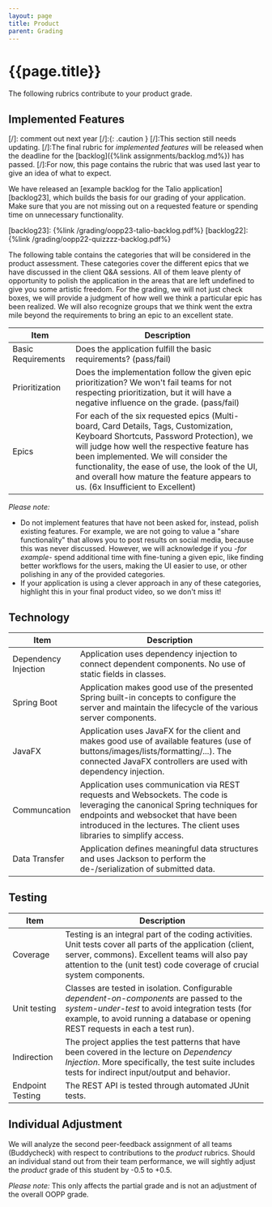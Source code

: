 ```yaml
---
layout: page
title: Product
parent: Grading
---
```


# {{page.title}}

The following rubrics contribute to your product grade.

## Implemented Features

[/]: comment out next year
[/]:{: .caution }
[/]:This section still needs updating.
[/]:The final rubric for *implemented features* will be released when the deadline for the [backlog]({%link assignments/backlog.md%}) has passed.
[/]:For now, this page contains the rubric that was used last year to give an idea of what to expect.

We have released an [example backlog for the Talio application][backlog23], which builds the basis for our grading of your application.
Make sure that you are not missing out on a requested feature or spending time on unnecessary functionality.


[backlog23]: {%link /grading/oopp23-talio-backlog.pdf%}
[backlog22]: {%link /grading/oopp22-quizzzz-backlog.pdf%}


The following table contains the categories that will be considered in the product assessment.
These categories cover the different epics that we have discussed in the client Q&A sessions.
All of them leave plenty of opportunity to polish the application in the areas that are left undefined to give you some artistic freedom. 
For the grading, we will not just check boxes, we will provide a judgment of how well we think a particular epic has been realized.
We will also recognize groups that we think went the extra mile beyond the requirements to bring an epic to an excellent state.


| Item | Description |
| --- | --- |
| Basic Requirements | Does the application fulfill the basic requirements? (pass/fail) |
| Prioritization | Does the implementation follow the given epic prioritization? We won't fail teams for not respecting prioritization, but it will have a negative influence on the grade. (pass/fail) |
| Epics | For each of the six requested epics (Multi-board, Card Details, Tags, Customization, Keyboard Shortcuts, Password Protection), we will judge how well the respective feature has been implemented. We will consider the functionality, the ease of use, the look of the UI, and overall how mature the feature appears to us. (6x Insufficient to Excellent) |

*Please note:*

- Do not implement features that have not been asked for, instead, polish existing features. For example, we are not going to value a "share functionality" that allows you to post results on social media, because this was never discussed.
However, we will acknowledge if you *-for example-* spend additional time with fine-tuning a given epic, like finding better workflows for the users, making the UI easier to use, or other polishing in any of the provided categories.
- If your application is using a clever approach in any of these categories, highlight this in your final product video, so we don't miss it!

## Technology

| Item | Description |
| --- | --- |
| Dependency Injection | Application uses dependency injection to connect dependent components. No use of static fields in classes. |
| Spring Boot | Application makes good use of the presented Spring built-in concepts to configure the server and maintain the lifecycle of the various server components. |
| JavaFX | Application uses JavaFX for the client and makes good use of available features (use of buttons/images/lists/formatting/...). The connected JavaFX controllers are used with dependency injection. |
| Communcation | Application uses communication via REST requests and Websockets. The code is leveraging the canonical Spring techniques for endpoints and websocket that have been introduced in the lectures. The client uses libraries to simplify access. |
| Data Transfer | Application defines meaningful data structures and uses Jackson to perform the de-/serialization of submitted data. |

## Testing

| Item | Description |
| --- | --- |
| Coverage | Testing is an integral part of the coding activities. Unit tests cover all parts of the application (client, server, commons). Excellent teams will also pay attention to the (unit test) code coverage of crucial system components. |
| Unit testing | Classes are tested in isolation. Configurable *dependent-on-components* are passed to the *system-under-test* to avoid integration tests (for example, to avoid running a database or opening REST requests in each a test run). |
| Indirection | The project applies the test patterns that have been covered in the lecture on *Dependency Injection*. More specifically, the test suite includes tests for indirect input/output and behavior. |
| Endpoint Testing | The REST API is tested through automated JUnit tests. |

## Individual Adjustment

We will analyze the second peer-feedback assignment of all teams (Buddycheck) with respect to contributions to the *product* rubrics.
Should an individual stand out from their team performance, we will sightly adjust the *product* grade of this student by -0.5 to +0.5.

*Please note:* This only affects the partial grade and is not an adjustment of the overall OOPP grade.

